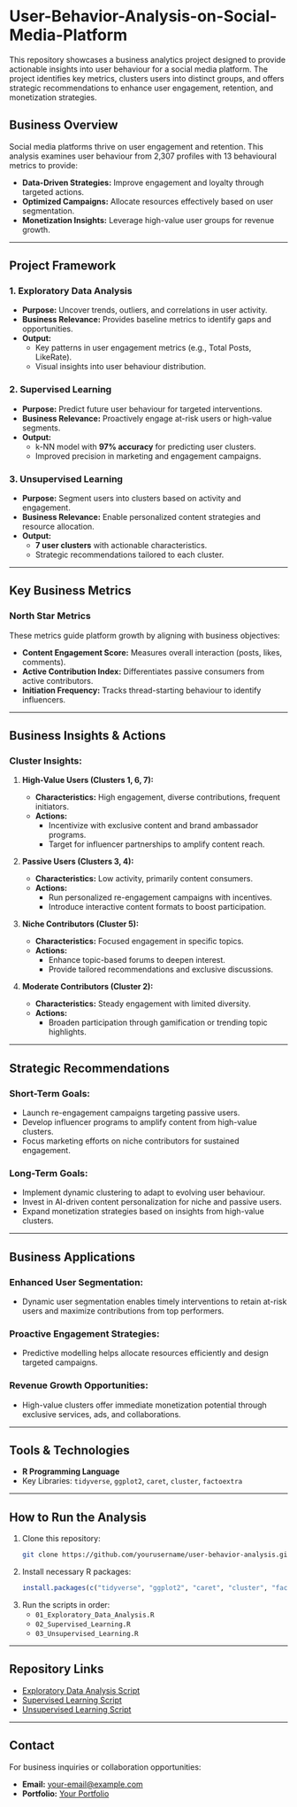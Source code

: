 # User-Behavior-Analysis-on-Social-Media-Platform

This repository showcases a business analytics project designed to provide actionable insights into user behaviour for a social media platform. The project identifies key metrics, clusters users into distinct groups, and offers strategic recommendations to enhance user engagement, retention, and monetization strategies.

## Business Overview
Social media platforms thrive on user engagement and retention. This analysis examines user behaviour from 2,307 profiles with 13 behavioural metrics to provide:
- **Data-Driven Strategies:** Improve engagement and loyalty through targeted actions.
- **Optimized Campaigns:** Allocate resources effectively based on user segmentation.
- **Monetization Insights:** Leverage high-value user groups for revenue growth.

---

## Project Framework
### **1. Exploratory Data Analysis**
- **Purpose:** Uncover trends, outliers, and correlations in user activity.
- **Business Relevance:** Provides baseline metrics to identify gaps and opportunities.
- **Output:**
  - Key patterns in user engagement metrics (e.g., Total Posts, LikeRate).
  - Visual insights into user behaviour distribution.

### **2. Supervised Learning**
- **Purpose:** Predict future user behaviour for targeted interventions.
- **Business Relevance:** Proactively engage at-risk users or high-value segments.
- **Output:**
  - k-NN model with **97% accuracy** for predicting user clusters.
  - Improved precision in marketing and engagement campaigns.

### **3. Unsupervised Learning**
- **Purpose:** Segment users into clusters based on activity and engagement.
- **Business Relevance:** Enable personalized content strategies and resource allocation.
- **Output:**
  - **7 user clusters** with actionable characteristics.
  - Strategic recommendations tailored to each cluster.

---

## Key Business Metrics
### **North Star Metrics**
These metrics guide platform growth by aligning with business objectives:
- **Content Engagement Score:** Measures overall interaction (posts, likes, comments).
- **Active Contribution Index:** Differentiates passive consumers from active contributors.
- **Initiation Frequency:** Tracks thread-starting behaviour to identify influencers.

---

## Business Insights & Actions
### **Cluster Insights:**
1. **High-Value Users (Clusters 1, 6, 7):**
   - **Characteristics:** High engagement, diverse contributions, frequent initiators.
   - **Actions:**
     - Incentivize with exclusive content and brand ambassador programs.
     - Target for influencer partnerships to amplify content reach.

2. **Passive Users (Clusters 3, 4):**
   - **Characteristics:** Low activity, primarily content consumers.
   - **Actions:**
     - Run personalized re-engagement campaigns with incentives.
     - Introduce interactive content formats to boost participation.

3. **Niche Contributors (Cluster 5):**
   - **Characteristics:** Focused engagement in specific topics.
   - **Actions:**
     - Enhance topic-based forums to deepen interest.
     - Provide tailored recommendations and exclusive discussions.

4. **Moderate Contributors (Cluster 2):**
   - **Characteristics:** Steady engagement with limited diversity.
   - **Actions:**
     - Broaden participation through gamification or trending topic highlights.

---

## Strategic Recommendations
### **Short-Term Goals:**
- Launch re-engagement campaigns targeting passive users.
- Develop influencer programs to amplify content from high-value clusters.
- Focus marketing efforts on niche contributors for sustained engagement.

### **Long-Term Goals:**
- Implement dynamic clustering to adapt to evolving user behaviour.
- Invest in AI-driven content personalization for niche and passive users.
- Expand monetization strategies based on insights from high-value clusters.

---

## Business Applications
### **Enhanced User Segmentation:**
- Dynamic user segmentation enables timely interventions to retain at-risk users and maximize contributions from top performers.

### **Proactive Engagement Strategies:**
- Predictive modelling helps allocate resources efficiently and design targeted campaigns.

### **Revenue Growth Opportunities:**
- High-value clusters offer immediate monetization potential through exclusive services, ads, and collaborations.

---

## Tools & Technologies
- **R Programming Language**
- Key Libraries: `tidyverse`, `ggplot2`, `caret`, `cluster`, `factoextra`

---

## How to Run the Analysis
1. Clone this repository:
   ```bash
   git clone https://github.com/yourusername/user-behavior-analysis.git
   ```
2. Install necessary R packages:
   ```r
   install.packages(c("tidyverse", "ggplot2", "caret", "cluster", "factoextra"))
   ```
3. Run the scripts in order:
   - `01_Exploratory_Data_Analysis.R`
   - `02_Supervised_Learning.R`
   - `03_Unsupervised_Learning.R`

---

## Repository Links
- [Exploratory Data Analysis Script](./01_Exploratory_Data_Analysis.R)
- [Supervised Learning Script](./02_Supervised_Learning.R)
- [Unsupervised Learning Script](./03_Unsupervised_Learning.R)

---

## Contact
For business inquiries or collaboration opportunities:
- **Email:** your-email@example.com
- **Portfolio:** [Your Portfolio](https://takku-123.github.io/Portfolio/)
